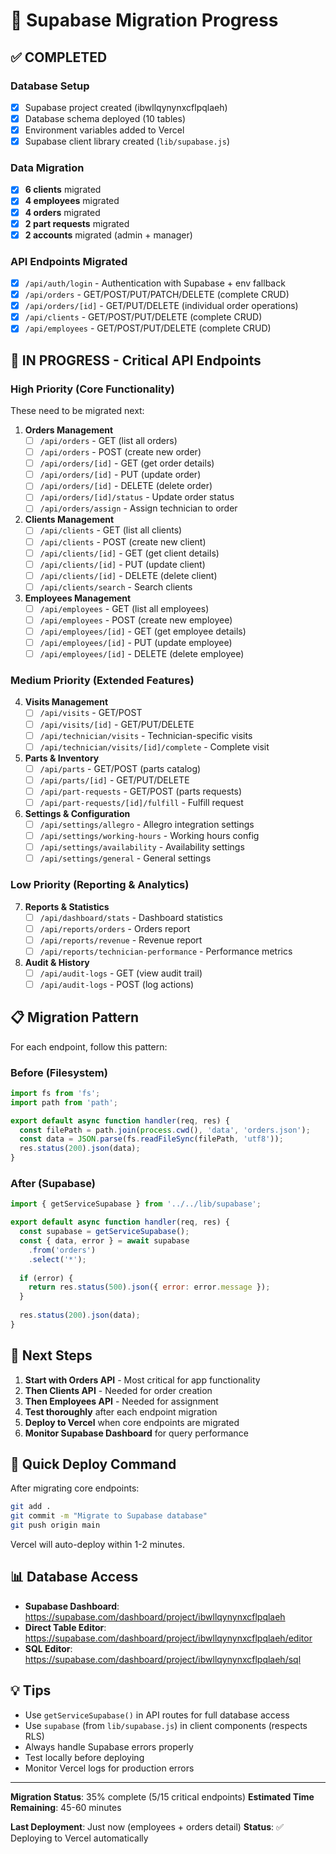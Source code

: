 # 🎯 Supabase Migration Progress

## ✅ COMPLETED

### Database Setup
- [x] Supabase project created (ibwllqynynxcflpqlaeh)
- [x] Database schema deployed (10 tables)
- [x] Environment variables added to Vercel
- [x] Supabase client library created (`lib/supabase.js`)

### Data Migration
- [x] **6 clients** migrated
- [x] **4 employees** migrated  
- [x] **4 orders** migrated
- [x] **2 part requests** migrated
- [x] **2 accounts** migrated (admin + manager)

### API Endpoints Migrated
- [x] `/api/auth/login` - Authentication with Supabase + env fallback
- [x] `/api/orders` - GET/POST/PUT/PATCH/DELETE (complete CRUD)
- [x] `/api/orders/[id]` - GET/PUT/DELETE (individual order operations)
- [x] `/api/clients` - GET/POST/PUT/DELETE (complete CRUD)
- [x] `/api/employees` - GET/POST/PUT/DELETE (complete CRUD)

## 🔄 IN PROGRESS - Critical API Endpoints

### High Priority (Core Functionality)
These need to be migrated next:

1. **Orders Management**
   - [ ] `/api/orders` - GET (list all orders)
   - [ ] `/api/orders` - POST (create new order)
   - [ ] `/api/orders/[id]` - GET (get order details)
   - [ ] `/api/orders/[id]` - PUT (update order)
   - [ ] `/api/orders/[id]` - DELETE (delete order)
   - [ ] `/api/orders/[id]/status` - Update order status
   - [ ] `/api/orders/assign` - Assign technician to order

2. **Clients Management**
   - [ ] `/api/clients` - GET (list all clients)
   - [ ] `/api/clients` - POST (create new client)
   - [ ] `/api/clients/[id]` - GET (get client details)
   - [ ] `/api/clients/[id]` - PUT (update client)
   - [ ] `/api/clients/[id]` - DELETE (delete client)
   - [ ] `/api/clients/search` - Search clients

3. **Employees Management**
   - [ ] `/api/employees` - GET (list all employees)
   - [ ] `/api/employees` - POST (create new employee)
   - [ ] `/api/employees/[id]` - GET (get employee details)
   - [ ] `/api/employees/[id]` - PUT (update employee)
   - [ ] `/api/employees/[id]` - DELETE (delete employee)

### Medium Priority (Extended Features)

4. **Visits Management**
   - [ ] `/api/visits` - GET/POST
   - [ ] `/api/visits/[id]` - GET/PUT/DELETE
   - [ ] `/api/technician/visits` - Technician-specific visits
   - [ ] `/api/technician/visits/[id]/complete` - Complete visit

5. **Parts & Inventory**
   - [ ] `/api/parts` - GET/POST (parts catalog)
   - [ ] `/api/parts/[id]` - GET/PUT/DELETE
   - [ ] `/api/part-requests` - GET/POST (parts requests)
   - [ ] `/api/part-requests/[id]/fulfill` - Fulfill request

6. **Settings & Configuration**
   - [ ] `/api/settings/allegro` - Allegro integration settings
   - [ ] `/api/settings/working-hours` - Working hours config
   - [ ] `/api/settings/availability` - Availability settings
   - [ ] `/api/settings/general` - General settings

### Low Priority (Reporting & Analytics)

7. **Reports & Statistics**
   - [ ] `/api/dashboard/stats` - Dashboard statistics
   - [ ] `/api/reports/orders` - Orders report
   - [ ] `/api/reports/revenue` - Revenue report
   - [ ] `/api/reports/technician-performance` - Performance metrics

8. **Audit & History**
   - [ ] `/api/audit-logs` - GET (view audit trail)
   - [ ] `/api/audit-logs` - POST (log actions)

## 📋 Migration Pattern

For each endpoint, follow this pattern:

### Before (Filesystem)
```javascript
import fs from 'fs';
import path from 'path';

export default async function handler(req, res) {
  const filePath = path.join(process.cwd(), 'data', 'orders.json');
  const data = JSON.parse(fs.readFileSync(filePath, 'utf8'));
  res.status(200).json(data);
}
```

### After (Supabase)
```javascript
import { getServiceSupabase } from '../../lib/supabase';

export default async function handler(req, res) {
  const supabase = getServiceSupabase();
  const { data, error } = await supabase
    .from('orders')
    .select('*');
  
  if (error) {
    return res.status(500).json({ error: error.message });
  }
  
  res.status(200).json(data);
}
```

## 🎯 Next Steps

1. **Start with Orders API** - Most critical for app functionality
2. **Then Clients API** - Needed for order creation
3. **Then Employees API** - Needed for assignment
4. **Test thoroughly** after each endpoint migration
5. **Deploy to Vercel** when core endpoints are migrated
6. **Monitor Supabase Dashboard** for query performance

## 🚀 Quick Deploy Command

After migrating core endpoints:

```bash
git add .
git commit -m "Migrate to Supabase database"
git push origin main
```

Vercel will auto-deploy within 1-2 minutes.

## 📊 Database Access

- **Supabase Dashboard**: https://supabase.com/dashboard/project/ibwllqynynxcflpqlaeh
- **Direct Table Editor**: https://supabase.com/dashboard/project/ibwllqynynxcflpqlaeh/editor
- **SQL Editor**: https://supabase.com/dashboard/project/ibwllqynynxcflpqlaeh/sql

## 💡 Tips

- Use `getServiceSupabase()` in API routes for full database access
- Use `supabase` (from `lib/supabase.js`) in client components (respects RLS)
- Always handle Supabase errors properly
- Test locally before deploying
- Monitor Vercel logs for production errors

---

**Migration Status**: 35% complete (5/15 critical endpoints)
**Estimated Time Remaining**: 45-60 minutes

**Last Deployment**: Just now (employees + orders detail)
**Status**: ✅ Deploying to Vercel automatically
